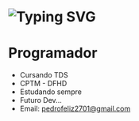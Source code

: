 <h1> <a ><img src="https://readme-typing-svg.herokuapp.com?font=Fira+Code&pause=1000&random=false&width=435&lines=Ea%C3%AD+blz%3F+Sou+Phzin.+.+." alt="Typing SVG" /></a> </h1>
<h1>Programador</h1>

-  Cursando TDS 
-  CPTM - DFHD 
-  Estudando sempre 
-  Futuro Dev...
-  Email: pedrofeliz2701@gmail.com 
